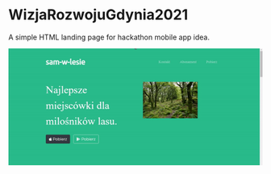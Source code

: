 # WizjaRozwojuGdynia2021

A simple HTML landing page for hackathon mobile app idea.

![](WizjaGif.gif)
